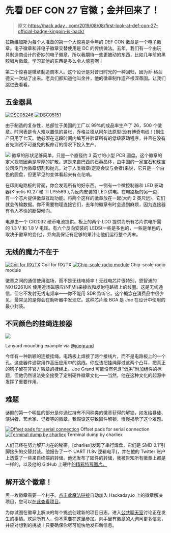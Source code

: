 # 先看 DEF CON 27 官徽；金并回来了！

> 原文:[https://hack aday . com/2019/08/08/first-look-at-def-con-27-official-badge-kingpin-is-back/](https://hackaday.com/2019/08/08/first-look-at-def-con-27-official-badge-kingpin-is-back/)

拉斯维加斯为每个人准备的第一个大惊喜是今年的 DEF CON 徽章是一个电子徽章。电子徽章和非电子徽章交替使用是 DC 的传统做法。去年，我们有一个由玩具制造商设计的奇妙的电子徽章，所以我期待一些更被动的东西，比如几年前的黑胶唱片徽章。学习其他的东西是多么令人惊喜啊！

第二个惊喜是徽章制造商本人。这个设计是对昔日时光的一种回归，因为乔·格兰德又一次站了出来。老兵们都知道他叫金并，他的徽章制作遗产根深蒂固。让我们跳进去看看。

## 五金器具

 [![DSC05246](../Images/958bce900363c119a7fec25a28adef05.png "DSC05246")](https://hackaday.com/2019/08/08/first-look-at-def-con-27-official-badge-kingpin-is-back/dsc05246/)  [![DSC05151](../Images/b46e931ad93cc9b4507624da3a4cec45.png "DSC05151")](https://hackaday.com/2019/08/08/first-look-at-def-con-27-official-badge-kingpin-is-back/dsc05151/) 

由于制造的复杂性，总部位于美国的工厂以 99%的成品率生产了 26，500 个徽章。时间表是令人难以置信的紧张，乔格兰德从阿尔法原型(没有博奇电线！)到生产只用了七天。他必须在这段时间内编写并验证所有的低级驱动程序，并且在没有首先测试不可避免的板修订的情况下投入生产。

[![](../Images/d67c0e1b0295225a7073ab38a25f55f4.png)](https://hackaday.com/wp-content/uploads/2019/08/DEF_CON_27_official-badge-microcontroller-detail.jpg) 徽章的形状足够简单，只是一个直径约 3 英寸的小型 PCB 圆盘。这个徽章的定义视觉因素是厚厚的扩散。这是来自巴西的石英晶体，由中国的一家宝石和珠宝公司专门为徽章切割和抛光。对于人类徽章(定期会议与会者)来说，它只是一个白色的圆盘，但更罕见的变体看起来有点花哨。

在印刷电路板的背面，你会发现所有的好东西。一侧有一个微控制器和 LED 驱动器(Kinetis KL27 和 TI LP5569 ),为反向安装的 LED 供电。在电路板的另一边，有一个芯片提供徽章互动功能。将两个这样的徽章放在一起(大约 2 英尺远)，它们就会传输数据。你不需要物理连接它们，去年的徽章有时会遇到麻烦，因为连接器有令人不快的断裂倾向。

电源由一个 CR2032 硬币电池提供。板上的两个 LDO 提供为所有芯片供电所需的 1.3 V 和 1.8 V 电压。有六个反向安装的 LEDS(一些是多色的，一些是单色的，取决于徽章的变化)，乔向我保证有足够的果汁让他们运行整个周末。

## 无线的魔力不在于

 [![Coil for RX/TX](../Images/965d9bc7991bee15bc9269da7d063397.png "DEF_CON_27_official-badge-magnetic-sensor-tagconnect")](https://hackaday.com/2019/08/08/first-look-at-def-con-27-official-badge-kingpin-is-back/def_con_27_official-badge-magnetic-sensor-tagconnect/) Coil for RX/TX [![Chip-scale radio module](../Images/084f7bd49786b985a5ebc97701444661.png "DEF_CON_27_official-badge-chip-scale-parts-unknown")](https://hackaday.com/2019/08/08/first-look-at-def-con-27-official-badge-kingpin-is-back/def_con_27_official-badge-chip-scale-parts-unknown/) Chip-scale radio module

徽章之间的通信使用磁场，而不是无线电频率！无线电芯片很特别，恩智浦的 NXH2261UK 使用近场磁感应(NFMI)来接收和发射电路板上的线圈。这是无线通信，但它不发射无线电频率——你不能用 SDR 监听它。这个概念在消费品中很少见，最常见的是你会在助听器中发现它。这种芯片级 BGA 是 Joe 在设计中使用的最小封装。

## 不同颜色的挂绳连接器

[![](../Images/5dfdb010876eb2d3d4ff71a1616cc41d.png)](https://hackaday.com/wp-content/uploads/2019/08/DEF-CON-27-bage-lanyard-detail.jpeg)

Lanyard mounting example via [@joegrand](https://twitter.com/joegrand/status/1159360002911379457)

今年有一种新颖的连接挂绳。电路板上焊接了两个接线片，而不是电路板上的一个孔。这些器件通常用作高压应用中的跳线。你应该把挂绳穿过这两个凸耳，把真正的钩子留在非官方徽章的挂绳上。Joe Grand 可能没有包含“低劣”附加组件的标题，但他仍然设法完全接受了定制硬件徽章文化——当然，他在这种文化的起源中发挥了重要作用。

## 难题

谜题的第一个明显的部分是你通过持有不同种类的徽章获得的解锁，如发给暴徒、演讲者、艺术家、记者等的徽章。我假设这导致固件解锁，慢慢揭示了这个难题。

 [![Offset pads for serial connection](../Images/6008b8975bc2af79c308f802cf020ed1.png "DEF_CON_27_official-badge-offset-pads")](https://hackaday.com/2019/08/08/first-look-at-def-con-27-official-badge-kingpin-is-back/def_con_27_official-badge-offset-pads/) Offset pads for serial connection [![Terminal dump by charliex](../Images/aad6360d89a100eed318783eaafdf071.png "DEF-CON-27-bage-terminal-dump")](https://hackaday.com/2019/08/08/first-look-at-def-con-27-official-badge-kingpin-is-back/def-con-27-bage-terminal-dump/) Terminal dump by charliex

人们已经在努力解开内在的秘密。[charliex]发现了串行焊盘，它们是 SMD 0.1”引脚接头的交替封装。他报告了一个 UART (1.8v 逻辑电平)，并在他的 Twitter 账户上透露了一些来自终端的转储。他还发布了固件的转储，我被告知所有徽章上都是一样的，以及他的 GitHub 上硬件[的精彩特写图片。](https://github.com/charlie-x/defcon27)

## 解开这个徽章！

黑一枚徽章需要一个村子。[点击此魔法链接](https://hackaday.io/project/167009/token/c55289bd-cefb-40d8-95b3-416fd0127006?redirect=messages)自动加入 Hackaday.io 上的徽章解决项目，您可以[在此查看项目](https://hackaday.io/project/167009-def-con-27-official-badge-hacking)。

为你试图在徽章上解决的每个挑战创建新的项目日志。进入[公共聊天室](https://hackaday.io/messages/room/282110)讨论正在发生的事情。欢迎所有人，你不需要在这里参加。向手里有徽章的人询问更多信息，并应对想到的挑战！只要确保你尽可能快地发布新信息。